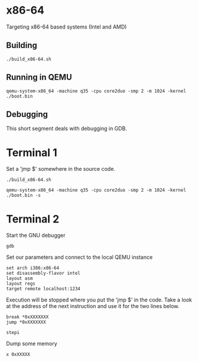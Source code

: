 x86-64
======

Targeting x86-64 based systems (Intel and AMD)

Building
--------

	./build_x86-64.sh


Running in QEMU
---------------

	qemu-system-x86_64 -machine q35 -cpu core2duo -smp 2 -m 1024 -kernel ./boot.bin


Debugging
---------

This short segment deals with debugging in GDB.


Terminal 1
==========

Set a 'jmp $' somewhere in the source code.

	./build_x86-64.sh

	qemu-system-x86_64 -machine q35 -cpu core2duo -smp 2 -m 1024 -kernel ./boot.bin -s


Terminal 2
===========

Start the GNU debugger

	gdb

Set our parameters and connect to the local QEMU instance

	set arch i386:x86-64
	set disassembly-flavor intel
	layout asm
	layout regs
	target remote localhost:1234

Execution will be stopped where you put the 'jmp $' in the code. Take a look at the address of the next instruction and use it for the two lines below.

	break *0xXXXXXXX
	jump *0xXXXXXXX

	stepi

Dump some memory

	x 0xXXXXX
